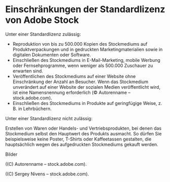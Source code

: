 # Einschränkungen der Standardlizenz von Adobe Stock

Unter einer Standardlizenz zulässig:

- Reproduktion von bis zu 500.000 Kopien des Stockmediums auf Produktverpackungen 
und in gedruckten Marketingmaterialien sowie in digitalen Dokumenten oder Software.
- Einschließen des Stockmediums in E-Mail-Marketing, mobile Werbung 
oder Fernsehprogramme, wenn weniger als 500.000 Zuschauer zu erwarten sind.
- Veröffentlichen des Stockmediums auf einer Website ohne Einschränkung der Anzahl an Besucher. 
Wenn das Stockmedium unverändert auf einer Website der sozialen Medien veröffentlicht wird, 
ist eine Namensnennung erforderlich (© Autorenname – stock.adobe.com).
- Einschließen des Stockmediums in Produkte auf geringfügige Weise, z. B. in Lehrbüchern.

Unter einer Standardlizenz nicht zulässig:

Erstellen von Waren oder Handels- und Vertriebsprodukten, bei denen das Stockmedium selbst 
den Hauptwert des Produkts ausmacht. So dürfen Sie beispielsweise keine Poster, 
T-Shirts oder Kaffeetassen gestalten, die hauptsächlich wegen des aufgedruckten 
Stockmediums gekauft werden.

Bilder

((C) Autorenname – stock.adobe.com).

 
((C) Sergey Nivens – stock.adobe.com).
 